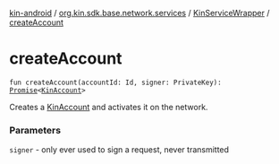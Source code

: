 [kin-android](../../index.md) / [org.kin.sdk.base.network.services](../index.md) / [KinServiceWrapper](index.md) / [createAccount](./create-account.md)

# createAccount

`fun createAccount(accountId: Id, signer: PrivateKey): `[`Promise`](../../org.kin.sdk.base.tools/-promise/index.md)`<`[`KinAccount`](../../org.kin.sdk.base.models/-kin-account/index.md)`>`

Creates a [KinAccount](../../org.kin.sdk.base.models/-kin-account/index.md) and activates it on the network.

### Parameters

`signer` - only ever used to sign a request, never transmitted